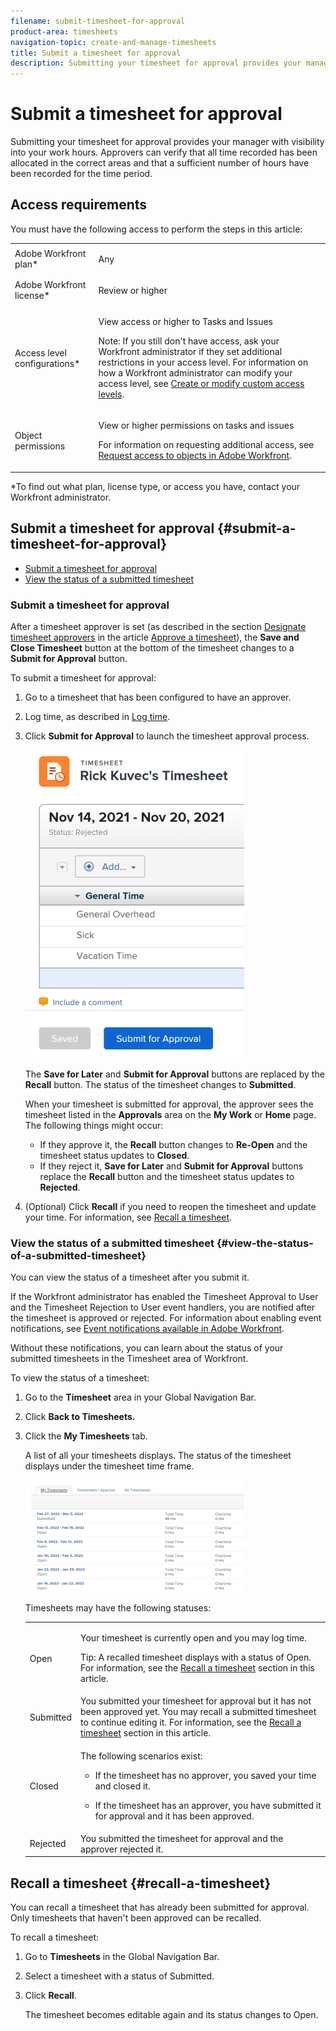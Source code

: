 ```yaml
---
filename: submit-timesheet-for-approval
product-area: timesheets
navigation-topic: create-and-manage-timesheets
title: Submit a timesheet for approval
description: Submitting your timesheet for approval provides your manager with visibility into your work hours. Approvers can verify that all time recorded has been allocated in the correct areas and that a sufficient number of hours have been recorded for the time period.
---
```


# Submit a timesheet for approval

Submitting your timesheet for approval provides&nbsp;your manager with visibility into your work hours. Approvers can verify that&nbsp;all time recorded has been allocated in the correct areas and that&nbsp;a sufficient number of hours have been recorded for the time period.

## Access requirements

You must have the following access to perform the steps in this article:

<table cellspacing="0"> 
 <col> 
 <col> 
 <tbody> 
  <tr> 
   <td role="rowheader">Adobe Workfront plan*</td> 
   <td> <p>Any</p> </td> 
  </tr> 
  <tr> 
   <td role="rowheader">Adobe Workfront license*</td> 
   <td> <p>Review or higher</p> </td> 
  </tr> 
  <tr> 
   <td role="rowheader">Access level configurations*</td> 
   <td> <p>View access or higher to Tasks and Issues</p> <p>Note: If you still don't have access, ask your Workfront administrator if they set additional restrictions in your access level. For information on how a Workfront administrator can modify your access level, see <a href="../../administration-and-setup/add-users/configure-and-grant-access/create-modify-access-levels.md" class="MCXref xref">Create or modify custom access levels</a>.</p> </td> 
  </tr> 
  <tr> 
   <td role="rowheader">Object permissions</td> 
   <td> <p>View or higher permissions on tasks and issues</p> <p>For information on requesting additional access, see <a href="../../workfront-basics/grant-and-request-access-to-objects/request-access.md" xmlns:MadCap="http://www.madcapsoftware.com/Schemas/MadCap.xsd" class="MCXref xref">Request access to objects in Adobe Workfront</a>.</p> </td> 
  </tr> 
 </tbody> 
</table>

&#42;To find out what plan, license type, or access you have, contact your Workfront administrator.

## Submit a timesheet for approval {#submit-a-timesheet-for-approval}

* [Submit a timesheet for approval](#submit-a-timesheet-for-approval) 
* [View the status of a submitted timesheet](#view-the-status-of-a-submitted-timesheet)

### Submit a timesheet for approval

After&nbsp;a timesheet approver is set&nbsp;(as described in the section [Designate timesheet approvers](../../timesheets/create-and-manage-timesheets/timesheet-approvals.md#designating-a-timesheet-approver) in the article [Approve a timesheet](../../timesheets/create-and-manage-timesheets/timesheet-approvals.md)), the **Save and Close Timesheet**&nbsp;button at the bottom of the timesheet changes to a **Submit for Approval**&nbsp;button.

To submit a timesheet for approval:

1. Go to a timesheet that has been configured to have an approver. 
1. Log time, as described in [Log time](../../timesheets/create-and-manage-timesheets/log-time.md).
1. Click **Submit for Approval** to launch the timesheet approval process.

   ![](assets/submit-for-approval-button-on-timesheet-nwe-350x493.png)

   The **Save for Later** and **Submit for Approval** buttons are replaced by the **Recall** button. The status of the timesheet changes to **Submitted**.

   When your timesheet is submitted for approval, the approver sees the timesheet listed in the **Approvals**&nbsp;area on the **My Work** or **Home** page. The following things might occur:

   * If they approve it, the **Recall** button changes to **Re-Open** and the timesheet status updates to **Closed**. 
   * If they reject it, **Save for Later** and **Submit for Approval** buttons replace the **Recall** button and the timesheet status updates to **Rejected**.

1. (Optional)&nbsp;Click&nbsp;**Recall** if you need to reopen the timesheet and update your time. For information, see [Recall a timesheet](#recall-a-timesheet).

### View the status of a submitted timesheet {#view-the-status-of-a-submitted-timesheet}

You can view the status of a timesheet after you submit it.

If the Workfront administrator has&nbsp;enabled the Timesheet Approval to User and the Timesheet Rejection to User event handlers, you are notified after the timesheet is approved or rejected. For information about enabling event notifications, see [Event notifications available in Adobe Workfront](../../administration-and-setup/manage-workfront/emails/event-notifications-available-in-wf.md).

Without these notifications, you can learn about the status of your submitted timesheets in the Timesheet area of Workfront.

To view the status of a timesheet:

1. Go to the **Timesheet** area in your Global Navigation Bar.&nbsp;
1. Click **Back to Timesheets.**
1. Click the **My Timesheets** tab.

   A list of all your timesheets displays. The status of the timesheet displays under the timesheet time frame.

   ![](assets/my-timesheets-list-various-statuses-classic-350x179.png)

   Timesheets may have the following statuses:

   <table cellspacing="0"> 
    <col> 
    <col> 
    <tbody> 
     <tr> 
      <td role="rowheader">Open</td> 
      <td> <p>Your timesheet is currently open and you may log time. </p> <p>Tip: A recalled timesheet displays with a status of Open. For information, see the <a href="#recall-a-timesheet" class="MCXref xref">Recall a timesheet</a> section in this article. </p> </td> 
     </tr> 
     <tr> 
      <td role="rowheader">Submitted</td> 
      <td>You submitted your timesheet for approval but it has not been approved yet. You may recall a submitted timesheet to continue editing it.&nbsp;For information, see the <a href="#recall-a-timesheet" xmlns:MadCap="http://www.madcapsoftware.com/Schemas/MadCap.xsd" class="MCXref xref">Recall a timesheet</a> section in this article. </td> 
     </tr> 
     <tr> 
      <td role="rowheader">Closed</td> 
      <td> <p>The following scenarios exist:</p> 
       <ul> 
        <li> <p>If the timesheet has no approver, you saved your time and closed it.</p> </li> 
        <li> <p>If the timesheet has an approver, you have submitted it for approval and it has been approved.</p> </li> 
       </ul> </td> 
     </tr> 
     <tr> 
      <td role="rowheader">Rejected</td> 
      <td>You submitted the timesheet for approval and the approver rejected it.</td> 
     </tr> 
    </tbody> 
   </table>

## Recall a timesheet {#recall-a-timesheet}

You can recall a timesheet that has already been submitted for approval. Only timesheets that haven't been approved can be recalled.

To recall a timesheet:

1. Go to **Timesheets** in the Global Navigation Bar.
1. Select a timesheet with a status of Submitted.
1. Click **Recall**.

   The timesheet becomes editable again and its status changes to Open.

